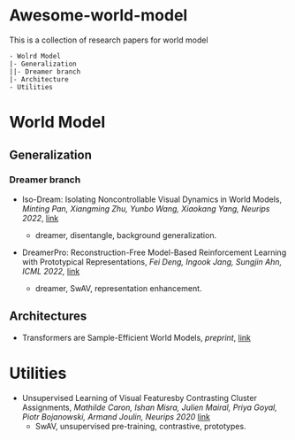 # Awesome-world-model
This is a collection of research papers for world model

```
- Wolrd Model
|- Generalization
||- Dreamer branch
|- Architecture
- Utilities
```

# World Model

## Generalization

### Dreamer branch

- Iso-Dream: Isolating Noncontrollable Visual Dynamics in World Models, *Minting Pan, Xiangming Zhu, Yunbo Wang, Xiaokang Yang, Neurips 2022*,  [link](https://arxiv.org/abs/2205.13817)
  - dreamer, disentangle, background generalization.

- DreamerPro: Reconstruction-Free Model-Based Reinforcement Learning with Prototypical Representations, *Fei Deng, Ingook Jang, Sungjin Ahn, ICML 2022,* [link](https://arxiv.org/abs/2110.14565)
  - dreamer, SwAV, representation enhancement.

## Architectures

- Transformers are Sample-Efficient World Models, *preprint*, [link](https://openreview.net/forum?id=vhFu1Acb0xb)

# Utilities

- Unsupervised Learning of Visual Featuresby Contrasting Cluster Assignments, *Mathilde Caron, Ishan Misra, Julien Mairal, Priya Goyal, Piotr Bojanowski, Armand Joulin, Neurips 2020* [link](https://proceedings.neurips.cc/paper/2020/hash/70feb62b69f16e0238f741fab228fec2-Abstract.html)
  - SwAV, unsupervised pre-training, contrastive, prototypes.
